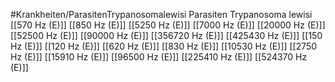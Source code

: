#Krankheiten/ParasitenTrypanosomalewisi
Parasiten Trypanosoma lewisi
[[570 Hz (E)]]
[[850 Hz (E)]]
[[5250 Hz (E)]]
[[7000 Hz (E)]]
[[20000 Hz (E)]]
[[52500 Hz (E)]]
[[90000 Hz (E)]]
[[356720 Hz (E)]]
[[425430 Hz (E)]]
[[150 Hz (E)]]
[[120 Hz (E)]]
[[620 Hz (E)]]
[[830 Hz (E)]]
[[10530 Hz (E)]]
[[2750 Hz (E)]]
[[15910 Hz (E)]]
[[96500 Hz (E)]]
[[225410 Hz (E)]]
[[524370 Hz (E)]]